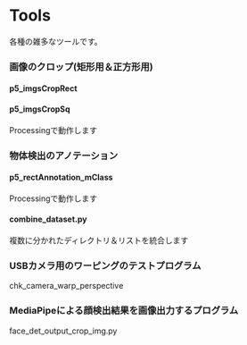 # Tools

各種の雑多なツールです。

### 画像のクロップ(矩形用＆正方形用)
#### p5_imgsCropRect
#### p5_imgsCropSq
Processingで動作します

### 物体検出のアノテーション
#### p5_rectAnnotation_mClass
Processingで動作します
#### combine_dataset.py
複数に分かれたディレクトリ＆リストを統合します

### USBカメラ用のワーピングのテストプログラム
chk_camera_warp_perspective

### MediaPipeによる顔検出結果を画像出力するプログラム
face_det_output_crop_img.py